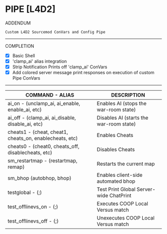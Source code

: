 # PIPE [L4D2]
ADDENDUM
```
Custom L4D2 Sourcemod ConVars and Config Pipe
```
***
COMPLETION
- [x] Basic Shell
- [x] 'clamp_ai' alias integration
- [x] Strip Notification Prints off 'clamp_ai' ConVars
- [x] Add colored server message print responses on execution of custom Pipe ConVars

***

COMMAND - ALIAS | DESCRIPTION
------------ | -------------
ai_on - (unclamp_ai, ai_enable, enable_ai, etc) | Enables AI (stops the war-room state)
ai_off - (clamp_ai, ai_disable, disable_ai, etc) | Disables AI (starts the war-room state)
cheats1 - (cheat, cheat1, cheats_on, enablecheats, etc) | Enables Cheats
cheats0 - (cheat0, cheats_off, disablecheats, etc) | Disables Cheats
sm_restartmap - (restartmap, remap) | Restarts the current map
sm_bhop (autobhop, bhop) | Enables client-side automated bhop
testglobal - (;) | Test Print Global Server-wide ChatPrint
test_offlinevs_on - (;) | Executes COOP Local Versus match
test_offlinevs_off - (;) | Unexecutes COOP Local Versus match
